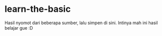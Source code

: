 # learn-the-basic

Hasil nyomot dari beberapa sumber, lalu simpen di sini. Intinya mah ini hasil belajar gue :D
